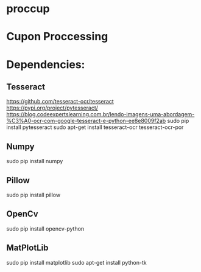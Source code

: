 # proccup
# Cupon Proccessing

# Dependencies:

## Tesseract
https://github.com/tesseract-ocr/tesseract
https://pypi.org/project/pytesseract/
https://blog.codeexpertslearning.com.br/lendo-imagens-uma-abordagem-%C3%A0-ocr-com-google-tesseract-e-python-ee8e8009f2ab
sudo pip install pytesseract
sudo apt-get install tesseract-ocr tesseract-ocr-por

## Numpy
sudo pip install numpy

## Pillow
sudo pip install pillow

## OpenCv
sudo pip install opencv-python

## MatPlotLib
sudo pip install matplotlib
sudo apt-get install python-tk

